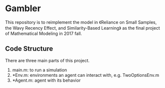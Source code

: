 # Gambler
This repository is to reimplement the model in 《Reliance on Small Samples, the Wavy Recency Effect, and Similarity-Based Learning》 as the final project of Mathematical Modeling in 2017 fall. 

## Code Structure
There are three main parts of this project. 

1. main.m: to run a simulation
2. *Env.m: environments an agent can interact with, e.g. TwoOptionsEnv.m
3. *Agent.m: agent with its behavior





